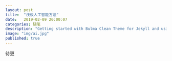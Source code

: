 ```yaml
---
layout: post
title:  "浅谈人工智能方法"
date:   2019-02-09 20:00:07
categories: 随笔
description: "Getting started with Bulma Clean Theme for Jekyll and using it with GitHub Pages"
image: "img/ai.jpg"
published: true
---
```


待更